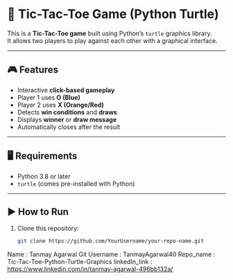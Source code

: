 # 🐢 Tic-Tac-Toe Game (Python Turtle)

This is a **Tic-Tac-Toe game** built using Python’s `turtle` graphics library.  
It allows two players to play against each other with a graphical interface.

---

## 🎮 Features
- Interactive **click-based gameplay**
- Player 1 uses **O (Blue)**  
- Player 2 uses **X (Orange/Red)**  
- Detects **win conditions** and **draws**
- Displays **winner** or **draw message**
- Automatically closes after the result

---

## 🖥️ Requirements
- Python 3.8 or later  
- `turtle` (comes pre-installed with Python)  

---

## ▶️ How to Run
1. Clone this repository:
   ```bash
   git clone https://github.com/YourUsername/your-repo-name.git

Name : Tanmay Agarwal
Git Username : TanmayAgarwal40
Repo_name : Tic-Tac-Toe-Python-Turtle-Graphics
linkedIn_link : https://www.linkedin.com/in/tanmay-agarwal-496bb132a/